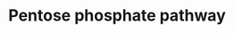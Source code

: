 ---
annotations:
- type: Pathway Ontology
  value: pentose phosphate pathway
authors:
- MaintBot
- Fehrhart
- Eweitz
description: ''
last-edited: 2021-05-24
organisms:
- Pan troglodytes
redirect_from:
- /index.php/Pathway:WP911
- /instance/WP911
schema-jsonld:
- '@context': https://schema.org/
  '@id': https://wikipathways.github.io/pathways/WP911.html
  '@type': Dataset
  creator:
    '@type': Organization
    name: WikiPathways
  description: ''
  keywords:
  - PGD
  - RPE
  - Glucose-6-Phosphate
  - Fructose-6-Phosphate
  - Glyceraldehyde-3-phosphate
  - 6-Phosphonoglucono-delta-lactone
  - Ribose-5-Phosphate
  - TKT
  - PGLS
  - Ribulose-5-Phosphate
  - Sedoheptulose-7-Phosphate
  - TALDO1
  - Xylulose-5-Phosphate
  - Erythrose-4-Phosphate
  - 6-Phosphogluconate
  - RPIA
  - G6PD
  license: CC0
  name: Pentose phosphate pathway
seo: CreativeWork
title: Pentose phosphate pathway
wpid: WP911
---